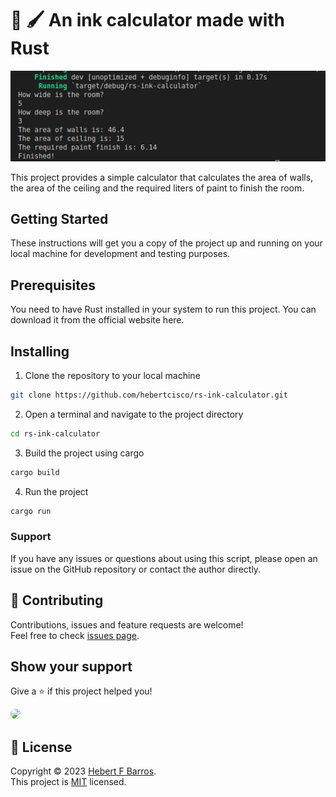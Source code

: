 # :triangular_ruler: :paintbrush: An ink calculator made with Rust


![:triangular_ruler: :paintbrush:An ink calculator made with Rust](https://raw.githubusercontent.com/hebertcisco/rs-ink-calculator/main/.github/assets/images/2023-01-12%2010-06-33.png)

This project provides a simple calculator that calculates the area of walls, the area of the ceiling and the required liters of paint to finish the room.

## Getting Started

These instructions will get you a copy of the project up and running on your local machine for development and testing purposes.

## Prerequisites

You need to have Rust installed in your system to run this project. You can download it from the official website here.

## Installing

1. Clone the repository to your local machine

```sh
git clone https://github.com/hebertcisco/rs-ink-calculator.git
```

2. Open a terminal and navigate to the project directory

```sh
cd rs-ink-calculator
```

3. Build the project using cargo

```sh
cargo build
```

4. Run the project

```sh
cargo run
```

### Support

If you have any issues or questions about using this script, please open an issue on the GitHub repository or contact the author directly.

## 🤝 Contributing

Contributions, issues and feature requests are welcome!<br />Feel free to check [issues page](issues).

## Show your support

Give a ⭐️ if this project helped you!

<a  href="https://www.patreon.com/hebertfbarros">
  <img style="border-radius:20px;" src="https://c5.patreon.com/external/logo/become_a_patron_button@2x.png" width="160">
</a>

## 📝 License

Copyright © 2023 [Hebert F Barros](https://github.com/hebertcisco).<br />
This project is [MIT](LICENSE) licensed.
